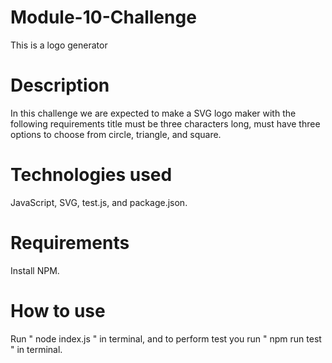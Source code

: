 # Module-10-Challenge
This is a logo generator 

# Description
In this challenge we are expected to make a SVG logo maker with the following requirements title must be three characters long, must have three options to choose from circle, triangle, and square. 

# Technologies used
JavaScript, SVG, test.js, and package.json.

# Requirements
Install NPM.

# How to use 
 Run " node index.js " in terminal, and to perform test you run " npm run test " in terminal.

